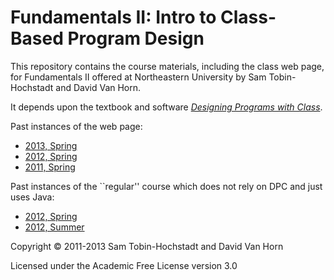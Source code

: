 # Fundamentals II: Intro to Class-Based Program Design

This repository contains the course materials, including the class web
page, for Fundamentals II offered at Northeastern University by Sam
Tobin-Hochstadt and David Van Horn.

It depends upon the textbook and software [_Designing Programs with
Class_](https://github.com/dvanhorn/dpc/).

Past instances of the web page:

* [2013, Spring](https://web.archive.org/web/20140823044713/http://www.ccs.neu.edu/course/cs2510h/)
* [2012, Spring](https://web.archive.org/web/20120804213544/http://www.ccs.neu.edu/course/cs2510h/)
* [2011, Spring](https://web.archive.org/web/20110809172411/http://www.ccs.neu.edu/course/cs2510h/)

Past instances of the ``regular'' course which does not rely on DPC
and just uses Java:

* [2012, Spring](https://web.archive.org/web/20120804232828/http://www.ccs.neu.edu/course/cs2510/)
* [2012, Summer](https://web.archive.org/web/20171130213235/https://course.ccs.neu.edu/cs2510su12/)

Copyright © 2011-2013 Sam Tobin-Hochstadt and David Van Horn

Licensed under the Academic Free License version 3.0
